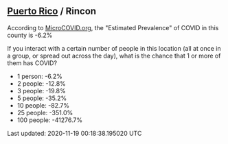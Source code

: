 
## [Puerto Rico](/united-states/puerto-rico) / Rincon

According to [MicroCOVID.org](http://microcovid.org),
the "Estimated Prevalence" of COVID in this county is -6.2%

If you interact with a certain number of people in this location
(all at once in a group, or spread out across the day), what is the chance that
1 or more of them has COVID?

- 1 person: -6.2%
- 2 people: -12.8%
- 3 people: -19.8%
- 5 people: -35.2%
- 10 people: -82.7%
- 25 people: -351.0%
- 100 people: -41276.7%

Last updated: 2020-11-19 00:18:38.195020 UTC
